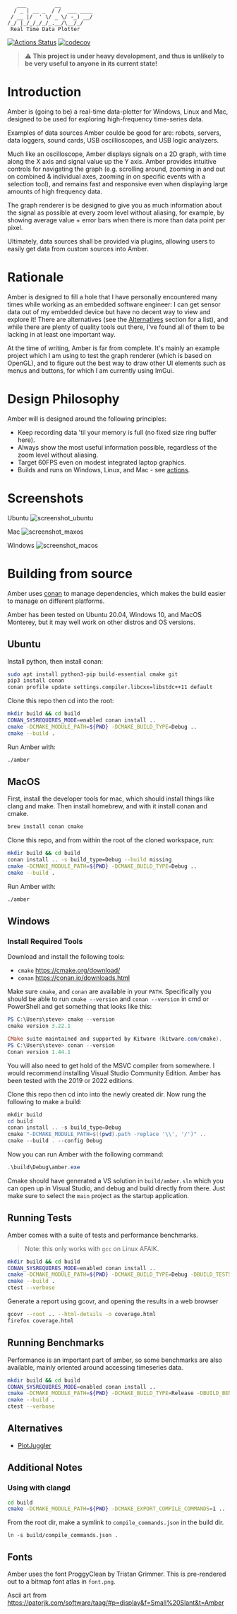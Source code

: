 ```
   ___         __          
  / _ | __ _  / /  ___ ____
 / __ |/  ' \/ _ \/ -_) __/
/_/ |_/_/_/_/_.__/\__/_/
 Real Time Data Plotter
```

[![Actions Status](https://github.com/baba-GNU-sh/glot/workflows/ci/badge.svg?branch=main)](https://github.com/baba-GNU-sh/glot/actions)
[![codecov](https://codecov.io/gh/baba-GNU-sh/glot/branch/main/graph/badge.svg?token=TYEKEONCCL)](https://codecov.io/gh/baba-GNU-sh/glot)

> :warning: **This project is under heavy development, and thus is unlikely to be very useful to anyone in its current state!**

# Introduction

Amber is (going to be) a real-time data-plotter for Windows, Linux and Mac, designed to be used for exploring high-frequency time-series data.

Examples of data sources Amber coulde be good for are: robots, servers, data loggers, sound cards, USB oscillioscopes, and USB logic analyzers.

Much like an oscilloscope, Amber displays signals on a 2D graph, with time along the X axis and signal value up the Y axis. Amber provides intuitive controls for navigating the graph (e.g. scrolling around, zooming in and out on combined & individual axes, zooming in on specific events with a selection tool), and remains fast and responsive even when displaying large amounts of high frequency data.

The graph renderer is be designed to give you as much information about the signal as possible at every zoom level without aliasing, for example, by showing average value + error bars when there is more than data point per pixel.

Ultimately, data sources shall be provided via plugins, allowing users to easily get data from custom sources into Amber.

# Rationale

Amber is designed to fill a hole that I have personally encountered many times while working as an embedded software engineer: I can get sensor data out of my embedded device but have no decent way to view and explore it! There are alternatives (see the [Alternatives](#alternatives) section for a list), and while there are plenty of quality tools out there, I've found all of them to be lacking in at least one important way.

At the time of writing, Amber is far from complete. It's mainly an example project which I am using to test the graph renderer (which is based on OpenGL), and to figure out the best way to draw other UI elements such as menus and buttons, for which I am currently using ImGui.

# Design Philosophy

Amber will is designed around the following principles:

- Keep recording data 'til your memory is full (no fixed size ring buffer here).
- Always show the most useful information possible, regardless of the zoom level without aliasing.
- Target 60FPS even on modest integrated laptop graphics.
- Builds and runs on Windows, Linux, and Mac - see [actions](/actions).

# Screenshots

Ubuntu
![screenshot_ubuntu](screenshot_ubuntu.png)

Mac
![screenshot_maxos](screenshot_macos.png)

Windows
![screenshot_macos](screenshot_windows.png)


# Building from source

Amber uses [conan](http://conan.io/) to manage dependencies, which makes the build easier to manage on different platforms.

Amber has been tested on Ubuntu 20.04, Windows 10, and MacOS Monterey, but it may well work on other distros and OS versions.

## Ubuntu

Install python, then install conan:

```bash
sudo apt install python3-pip build-essential cmake git
pip3 install conan
conan profile update settings.compiler.libcxx=libstdc++11 default
```

Clone this repo then cd into the root:

```bash
mkdir build && cd build
CONAN_SYSREQUIRES_MODE=enabled conan install ..
cmake -DCMAKE_MODULE_PATH=${PWD} -DCMAKE_BUILD_TYPE=Debug ..
cmake --build .
```

Run Amber with:

```bash
./amber
```

## MacOS

First, install the developer tools for mac, which should install things like clang and make. Then install homebrew, and with it install conan and cmake.

```zsh
brew install conan cmake
```

Clone this repo, and from within the root of the cloned workspace, run:

```zsh
mkdir build && cd build
conan install .. -s build_type=Debug --build missing
cmake -DCMAKE_MODULE_PATH=${PWD} -DCMAKE_BUILD_TYPE=Debug ..
cmake --build .
```

Run Amber with:

```zsh
./amber
```

## Windows

### Install Required Tools

Download and install the following tools:

- `cmake` <https://cmake.org/download/>
- `conan` <https://conan.io/downloads.html>

Make sure `cmake`, and `conan` are available in your `PATH`. Specifically you should be able to run `cmake --version` and `conan --version` in cmd or PowerShell and get something that looks like this:

```powershell
PS C:\Users\steve> cmake --version
cmake version 3.22.1

CMake suite maintained and supported by Kitware (kitware.com/cmake).
PS C:\Users\steve> conan --version
Conan version 1.44.1
```

You will also need to get hold of the MSVC compiler from somewhere. I would recommend installing Visual Studio Community Edition. Amber has been tested with the 2019 or 2022 editions.

Clone this repo then cd into into the newly created dir. Now rung the following to make a build:

```powershell
mkdir build
cd build
conan install .. -s build_type=Debug
cmake "-DCMAKE_MODULE_PATH=$((pwd).path -replace '\\', '/')" ..
cmake --build . --config Debug
```

Now you can run Amber with the following command:

```powershell
.\build\Debug\amber.exe
```

Cmake should have generated a VS solution in `build/amber.sln` which you can open up in Visual Studio, and debug and build directly from there. Just make sure to select the `main` project as the startup application.

## Running Tests

Amber comes with a suite of tests and performance benchmarks.

> Note: this only works with `gcc` on Linux AFAIK.

```bash
mkdir build && cd build
CONAN_SYSREQUIRES_MODE=enabled conan install ..
cmake -DCMAKE_MODULE_PATH=${PWD} -DCMAKE_BUILD_TYPE=Debug -DBUILD_TESTS=ON -DUSE_COVERAGE=ON -DUSE_SANITIZERS=ON ..
cmake --build .
ctest --verbose
```

Generate a report using gcovr, and opening the results in a web browser

```bash
gcovr --root .. --html-details -o coverage.html
firefox coverage.html
```

## Running Benchmarks

Performance is an important part of amber, so some benchmarks are also available, mainly oriented around accessing timeseries data.

```bash
mkdir build && cd build
CONAN_SYSREQUIRES_MODE=enabled conan install ..
cmake -DCMAKE_MODULE_PATH=${PWD} -DCMAKE_BUILD_TYPE=Release -DBUILD_BENCHMARKS=ON ..
cmake --build .
ctest --verbose
```

## Alternatives

- [PlotJuggler](https://www.plotjuggler.io/)

## Additional Notes

### Using with clangd

```bash
cd build
cmake -DCMAKE_MODULE_PATH=${PWD} -DCMAKE_EXPORT_COMPILE_COMMANDS=1 ..
```

From the root dir, make a symlink to `compile_commands.json` in the build dir.
```
ln -s build/compile_commands.json .
```

## Fonts
Amber uses the font ProggyClean by Tristan Grimmer. This is pre-rendered out to a bitmap font atlas in `font.png`.

Ascii art from https://patorjk.com/software/taag/#p=display&f=Small%20Slant&t=Amber
